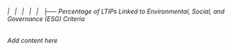 ###### |   |   |   |   |   ├── Percentage of LTIPs Linked to Environmental, Social, and Governance (ESG) Criteria

*Add content here*